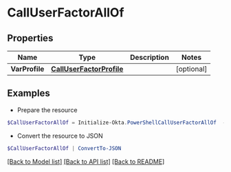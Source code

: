 # CallUserFactorAllOf
## Properties

Name | Type | Description | Notes
------------ | ------------- | ------------- | -------------
**VarProfile** | [**CallUserFactorProfile**](CallUserFactorProfile.md) |  | [optional] 

## Examples

- Prepare the resource
```powershell
$CallUserFactorAllOf = Initialize-Okta.PowerShellCallUserFactorAllOf  -VarProfile null
```

- Convert the resource to JSON
```powershell
$CallUserFactorAllOf | ConvertTo-JSON
```

[[Back to Model list]](../README.md#documentation-for-models) [[Back to API list]](../README.md#documentation-for-api-endpoints) [[Back to README]](../README.md)

